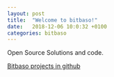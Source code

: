 ```yaml
---
layout: post
title:  "Welcome to bitbaso!"
date:   2018-12-06 10:0:32 +0100
categories: bitbaso
---
```

Open Source Solutions and code.

[Bitbaso projects in github][bitbaso-github]

[bitbaso-github]: https://github.com/bitbaso
